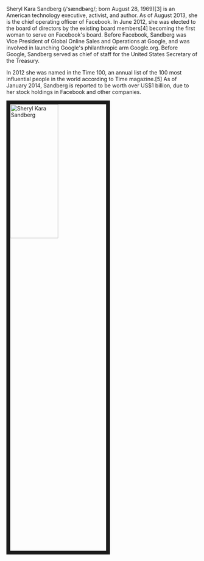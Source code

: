 Sheryl Kara Sandberg (/ˈsændbərɡ/; born August 28, 1969)[3] is an American technology executive, activist, and author. As of August 2013, she is the chief operating officer of Facebook. In June 2012, she was elected to the board of directors by the existing board members[4] becoming the first woman to serve on Facebook's board. Before Facebook, Sandberg was Vice President of Global Online Sales and Operations at Google, and was involved in launching Google's philanthropic arm Google.org. Before Google, Sandberg served as chief of staff for the United States Secretary of the Treasury.

In 2012 she was named in the Time 100, an annual list of the 100 most influential people in the world according to Time magazine.[5] As of January 2014, Sandberg is reported to be worth over US$1 billion, due to her stock holdings in Facebook and other companies.

<a href="http://www.youtube.com/watch?feature=player_embedded&v=DgfnNKlV4vs
" target="_blank"><img src="http://img.youtube.com/vi/DgfnNKlV4vs/0.jpg" 
alt="Sheryl Kara Sandberg" width="50%" height="30%" border="10" /></a>